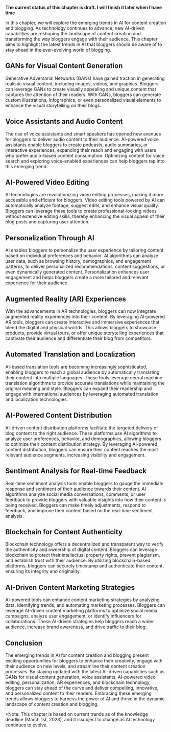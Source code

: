**The current status of this chapter is draft. I will finish it later when I have time**

In this chapter, we will explore the emerging trends in AI for content creation and blogging. As technology continues to advance, new AI-driven capabilities are reshaping the landscape of content creation and transforming the way bloggers engage with their audience. This chapter aims to highlight the latest trends in AI that bloggers should be aware of to stay ahead in the ever-evolving world of blogging.

GANs for Visual Content Generation
----------------------------------

Generative Adversarial Networks (GANs) have gained traction in generating realistic visual content, including images, videos, and graphics. Bloggers can leverage GANs to create visually appealing and unique content that captures the attention of their readers. With GANs, bloggers can generate custom illustrations, infographics, or even personalized visual elements to enhance the visual storytelling on their blogs.

Voice Assistants and Audio Content
----------------------------------

The rise of voice assistants and smart speakers has opened new avenues for bloggers to deliver audio content to their audience. AI-powered voice assistants enable bloggers to create podcasts, audio summaries, or interactive experiences, expanding their reach and engaging with users who prefer audio-based content consumption. Optimizing content for voice search and exploring voice-enabled experiences can help bloggers tap into this emerging trend.

AI-Powered Video Editing
------------------------

AI technologies are revolutionizing video editing processes, making it more accessible and efficient for bloggers. Video editing tools powered by AI can automatically analyze footage, suggest edits, and enhance visual quality. Bloggers can leverage these tools to create professional-looking videos without extensive editing skills, thereby enhancing the visual appeal of their blog posts and capturing user attention.

Personalization Through AI
--------------------------

AI enables bloggers to personalize the user experience by tailoring content based on individual preferences and behavior. AI algorithms can analyze user data, such as browsing history, demographics, and engagement patterns, to deliver personalized recommendations, content suggestions, or even dynamically generated content. Personalization enhances user engagement and helps bloggers create a more tailored and relevant experience for their audience.

Augmented Reality (AR) Experiences
----------------------------------

With the advancements in AR technologies, bloggers can now integrate augmented reality experiences into their content. By leveraging AI-powered AR tools, bloggers can create interactive and immersive experiences that blend the digital and physical worlds. This allows bloggers to showcase products, provide virtual tours, or offer unique storytelling experiences that captivate their audience and differentiate their blog from competitors.

Automated Translation and Localization
--------------------------------------

AI-based translation tools are becoming increasingly sophisticated, enabling bloggers to reach a global audience by automatically translating their content into multiple languages. These tools leverage neural machine translation algorithms to provide accurate translations while maintaining the original meaning and style. Bloggers can expand their readership and engage with international audiences by leveraging automated translation and localization technologies.

AI-Powered Content Distribution
-------------------------------

AI-driven content distribution platforms facilitate the targeted delivery of blog content to the right audience. These platforms use AI algorithms to analyze user preferences, behavior, and demographics, allowing bloggers to optimize their content distribution strategy. By leveraging AI-powered content distribution, bloggers can ensure their content reaches the most relevant audience segments, increasing visibility and engagement.

Sentiment Analysis for Real-time Feedback
-----------------------------------------

Real-time sentiment analysis tools enable bloggers to gauge the immediate response and sentiment of their audience towards their content. AI algorithms analyze social media conversations, comments, or user feedback to provide bloggers with valuable insights into how their content is being received. Bloggers can make timely adjustments, respond to feedback, and improve their content based on the real-time sentiment analysis.

Blockchain for Content Authenticity
-----------------------------------

Blockchain technology offers a decentralized and transparent way to verify the authenticity and ownership of digital content. Bloggers can leverage blockchain to protect their intellectual property rights, prevent plagiarism, and establish trust with their audience. By utilizing blockchain-based platforms, bloggers can securely timestamp and authenticate their content, ensuring its integrity and originality.

AI-Driven Content Marketing Strategies
--------------------------------------

AI-powered tools can enhance content marketing strategies by analyzing data, identifying trends, and automating marketing processes. Bloggers can leverage AI-driven content marketing platforms to optimize social media campaigns, analyze user engagement, or identify influencers for collaborations. These AI-driven strategies help bloggers reach a wider audience, increase brand awareness, and drive traffic to their blog.

Conclusion
----------

The emerging trends in AI for content creation and blogging present exciting opportunities for bloggers to enhance their creativity, engage with their audience on new levels, and streamline their content creation processes. By staying updated with the latest AI-driven capabilities such as GANs for visual content generation, voice assistants, AI-powered video editing, personalization, AR experiences, and blockchain technology, bloggers can stay ahead of the curve and deliver compelling, innovative, and personalized content to their readers. Embracing these emerging trends allows bloggers to harness the power of AI and thrive in the dynamic landscape of content creation and blogging.

\*Note: This chapter is based on current trends as of the knowledge deadline (March 1st, 2023), and it issubject to change as AI technology continues to evolve.
